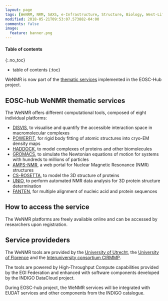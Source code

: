 ```yaml
---
layout: page
tags: [WeNRM, NRM, SAXS, e-Infrastructure, Structure, Biology, West-Life, EU, EGI, 7framework, Grid]
modified: 2018-05-21T09:53:07.573882-04:00
comments: false
image:
  feature: banner.png
---
```


#### Table of contents
{:.no_toc}
* table of contents
{:toc}

WeNMR is now part of the <a href="https://www.eosc-hub.eu/catalogue/WeNMR%20suite%20for%20Structural%20Biology" target="_blank">thematic services</a> implemented in the EOSC-Hub project.

## EOSC-hub WeNMR thematic services

The WeNMR offers different computational tools, composed of eight individual platforms:

* <a href="http://milou.science.uu.nl/enmr/services/DISVIS" target="_blank">DISVIS</a>, to visualise and quantify the accessible interaction space in macromolecular complexes
* <a href="http://milou.science.uu.nl/cgi/services/POWERFIT/powerfit/" target="_blank">POWERFIT</a>, for rigid body fitting of atomic structures into cryo-EM density maps
* <a href="http://haddock.science.uu.nl/enmr/services/HADDOCK2.2/" target="_blank">HADDOCK</a>, to model complexes of proteins and other biomolecules
* <a href="http://haddock.science.uu.nl/enmr/services/GROMACS/main.php" target="_blank">GROMACS</a>, to simulate the Newtonian equations of motion for systems with hundreds to millions of particles
* <a href="http://py-enmr.cerm.unifi.it/access/index" target="_blank">AMPS-NMR</a>, a web portal for Nuclear Magnetic Resonance (NMR) structures
* <a href="http://haddock.science.uu.nl/enmr/services/CS-ROSETTA3/" target="_blank">CS-ROSETTA</a>, to model the 3D structure of proteins
* <a href="http://haddock.chem.uu.nl/enmr/services/UNIO/unio.php" target="_blank">UNIO</a>, to perform automated NMR data analysis for 3D protein structure determination
* <a href="http://abs.cerm.unifi.it:8080/" target="_blank">FANTEN</a>, for multiple alignment of nucleic acid and protein sequences


## How to access the service

The WeNMR platforms are freely available online and can be accessed by researchers upon registration.


## Service provideders

The WeNMR tools are provided by the <a href="http://www.uu.nl/" target="_blank">University of Utrecht</a>, the <a href="https://www.unifi.it/changelang-eng.html" target="_blank">University of Florence</a> and the <a href="http://www.ens-lyon.fr/crmn/pnmr/partners/cirmmp-italy/" target="_blank">Interuniversity consortium CIRMMP</a>.

The tools are powered by High-Throughput Compute capabilities provided by the EGI Federation and enhanced with software components developed by the INDIGO DataCloud project.

During EOSC-hub project, the WeNMR services will be integrated with EUDAT services and other components from the INDIGO catalogue.
